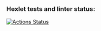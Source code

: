 ### Hexlet tests and linter status:
[![Actions Status](https://github.com/alexMcLovin/php-project-45/workflows/hexlet-check/badge.svg)](https://github.com/alexMcLovin/php-project-45/actions)